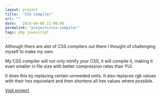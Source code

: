 ```yaml
---
layout: project
title:  "CSS Compiler"
url: ""
date:   2014-04-06 21:00:00
permalink: "projects/css-compiler"
tags: php javascript
---
```


Although there are alot of CSS compilers out there I thought of challenging myself to make my own.

My CSS compiler will not only minify your CSS, it will compile it, making it even smaller in file size with better compression rates than YUI.

It does this by replacing certain unneeded units. It also replaces rgb values with their hex equivelant and then shortens all hex values where possible. 

[Visit project]()
